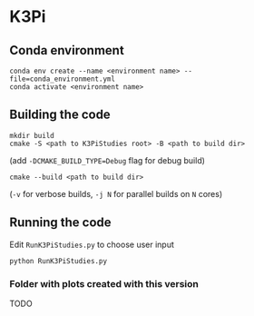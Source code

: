 # K3Pi

## Conda environment
```
conda env create --name <environment name> --file=conda_environment.yml
conda activate <environment name>
```

## Building the code
```
mkdir build
cmake -S <path to K3PiStudies root> -B <path to build dir> 
```
(add `-DCMAKE_BUILD_TYPE=Debug` flag for debug build)
```
cmake --build <path to build dir>  
```
(`-v` for verbose builds, `-j N` for parallel builds on `N` cores)

## Running the code
Edit `RunK3PiStudies.py` to choose user input
```
python RunK3PiStudies.py
```

### Folder with plots created with this version
TODO